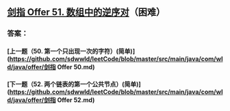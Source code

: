 ## [剑指 Offer 51. 数组中的逆序对](https://leetcode-cn.com/problems/merge-two-sorted-lists/)（困难）





### 答案：



#### [上一题（50. 第一个只出现一次的字符）(简单)](https://github.com/sdwwld/leetCode/blob/master/src/main/java/com/wld/java/offer/剑指 Offer 50.md)

#### [下一题（52. 两个链表的第一个公共节点）(简单)](https://github.com/sdwwld/leetCode/blob/master/src/main/java/com/wld/java/offer/剑指 Offer 52.md)